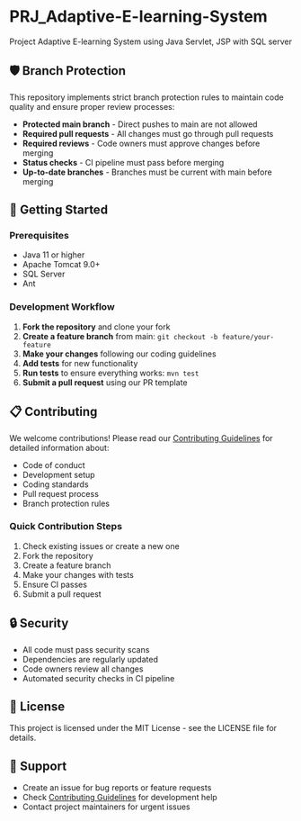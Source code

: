 # PRJ_Adaptive-E-learning-System

Project Adaptive E-learning System using Java Servlet, JSP with SQL server

## 🛡️ Branch Protection

This repository implements strict branch protection rules to maintain code quality and ensure proper review processes:

- **Protected main branch** - Direct pushes to main are not allowed
- **Required pull requests** - All changes must go through pull requests
- **Required reviews** - Code owners must approve changes before merging
- **Status checks** - CI pipeline must pass before merging
- **Up-to-date branches** - Branches must be current with main before merging

## 🚀 Getting Started

### Prerequisites

- Java 11 or higher
- Apache Tomcat 9.0+
- SQL Server
- Ant

### Development Workflow

1. **Fork the repository** and clone your fork
2. **Create a feature branch** from main: `git checkout -b feature/your-feature`
3. **Make your changes** following our coding guidelines
4. **Add tests** for new functionality
5. **Run tests** to ensure everything works: `mvn test`
6. **Submit a pull request** using our PR template

## 📋 Contributing

We welcome contributions! Please read our [Contributing Guidelines](CONTRIBUTING.md) for detailed information about:

- Code of conduct
- Development setup
- Coding standards
- Pull request process
- Branch protection rules

### Quick Contribution Steps

1. Check existing issues or create a new one
2. Fork the repository
3. Create a feature branch
4. Make your changes with tests
5. Ensure CI passes
6. Submit a pull request

## 🔒 Security

- All code must pass security scans
- Dependencies are regularly updated
- Code owners review all changes
- Automated security checks in CI pipeline

## 📝 License

This project is licensed under the MIT License - see the LICENSE file for details.

## 🤝 Support

- Create an issue for bug reports or feature requests
- Check [Contributing Guidelines](CONTRIBUTING.md) for development help
- Contact project maintainers for urgent issues
